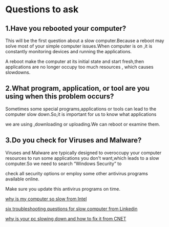 # Questions to ask

## 1.Have you rebooted your computer?

This will be the first question about a slow computer.Because a reboot may solve most of your simple computer issues.When computer is on ,it is constantly monitoring devices and running the applications.

A reboot make the computer at its initial state and start fresh,then applications are no longer occupy too much resources , which causes slowdowns.

## 2.What program, application, or tool are you using when this problem occurs?

Sometimes some special programs,applications or tools can lead to the computer slow down.So,it is important for us to know what applications 

we are using ,downloading or uploading.We can reboot or examine them.

## 3.Do you check for Viruses and Malware?

Viruses and Malware are typically designed to overoccupy your computer resources to run some applications you don't want,which leads to a slow computer.So we need to search “Windows Security” to 

check all security options or employ some other antivirus programs available online.

Make sure you update this antivirus programs on time.

[why is my computer so slow from Intel](https://www.intel.com/content/www/us/en/tech-tips-and-tricks/computer-running-slow.html)

[six troubleshooting questions for slow computer from Linkedin](https://www.linkedin.com/pulse/6-troubleshooting-questions-slow-computers-eric-rieger)

[why is your pc slowing down and how to fix it from CNET](https://www.cnet.com/tech/computing/why-is-my-computer-so-slow/)


